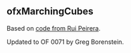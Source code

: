 ## ofxMarchingCubes

Based on [code from Rui Peirera](http://code.google.com/p/ruicode/downloads/list).

Updated to OF 0071 by Greg Borenstein.
